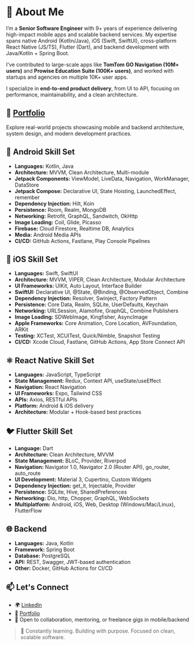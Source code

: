 # 👋 About Me

I’m a **Senior Software Engineer** with 9+ years of experience delivering high-impact mobile apps and scalable backend services. My expertise spans native Android (Kotlin/Java), iOS (Swift, SwiftUI), cross-platform React Native (JS/TS), Flutter (Dart), and backend development with Java/Kotlin + Spring Boot.

I've contributed to large-scale apps like **TomTom GO Navigation (10M+ users)** and **Prowise Education Suite (100K+ users)**, and worked with startups and agencies on multiple 10K+ user apps.

I specialize in **end-to-end product delivery**, from UI to API, focusing on performance, maintainability, and a clean architecture.

## 💼 [Portfolio](https://github.com/Asim-7/Portfolio)

Explore real-world projects showcasing mobile and backend architecture, system design, and modern development practices.

## 📱 Android Skill Set

- **Languages:** Kotlin, Java  
- **Architecture:** MVVM, Clean Architecture, Multi-module  
- **Jetpack Components:** ViewModel, LiveData, Navigation, WorkManager, DataStore  
- **Jetpack Compose:** Declarative UI, State Hoisting, LaunchedEffect, remember  
- **Dependency Injection:** Hilt, Koin  
- **Persistence:** Room, Realm, MongoDB  
- **Networking:** Retrofit, GraphQL, Sandwitch, OkHttp  
- **Image Loading:** Coil, Glide, Picasso  
- **Firebase:** Cloud Firestore, Realtime DB, Analytics  
- **Media:** Android Media APIs  
- **CI/CD:** GitHub Actions, Fastlane, Play Console Pipelines

## 🍎 iOS Skill Set
- **Languages:** Swift, SwiftUI  
- **Architecture:** MVVM, VIPER, Clean Architecture, Modular Architecture  
- **UI Frameworks:** UIKit, Auto Layout, Interface Builder  
- **SwiftUI:** Declarative UI, @State, @Binding, @ObservedObject, Combine  
- **Dependency Injection:** Resolver, Swinject, Factory Pattern  
- **Persistence:** Core Data, Realm, SQLite, UserDefaults, Keychain  
- **Networking:** URLSession, Alamofire, GraphQL, Combine Publishers  
- **Image Loading:** SDWebImage, Kingfisher, AsyncImage  
- **Apple Frameworks:** Core Animation, Core Location, AVFoundation, ARKit  
- **Testing:** XCTest, XCUITest, Quick/Nimble, Snapshot Testing  
- **CI/CD:** Xcode Cloud, Fastlane, GitHub Actions, App Store Connect API

## ⚛️ React Native Skill Set

- **Languages:** JavaScript, TypeScript  
- **State Management:** Redux, Context API, useState/useEffect  
- **Navigation:** React Navigation  
- **UI Frameworks:** Expo, Tailwind CSS  
- **APIs:** Axios, RESTful APIs  
- **Platform:** Android & iOS delivery  
- **Architecture:** Modular + Hook-based best practices

## 🐦 Flutter Skill Set

- **Language:** Dart  
- **Architecture:** Clean Architecture, MVVM  
- **State Management:** BLoC, Provider, Riverpod
- **Navigation:** Navigator 1.0, Navigator 2.0 (Router API), go_router, auto_route  
- **UI Development:** Material 3, Cupertino, Custom Widgets
- **Dependency Injection:** get_it, Injectable, Provider  
- **Persistence:** SQLite, Hive, SharedPreferences 
- **Networking:** Dio, http, Chopper, GraphQL, WebSockets  
- **Multiplatform:** Android, iOS, Web, Desktop (Windows/Mac/Linux), FlutterFlow  


## 🌐 Backend

- **Languages:** Java, Kotlin  
- **Framework:** Spring Boot  
- **Database:** PostgreSQL  
- **API:** REST, Swagger, JWT-based authentication  
- **Other:** Docker, GitHub Actions for CI/CD

## 📫 Let's Connect

- 🌍 [LinkedIn](https://www.linkedin.com/in/myself-asim/)  
- 💼 [Portfolio](https://github.com/Asim-7/Portfolio)  
- 🧠 Open to collaboration, mentoring, or freelance gigs in mobile/backend

> 🚀 Constantly learning. Building with purpose. Focused on clean, scalable software.
